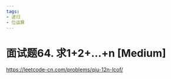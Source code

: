 ```yaml
---
tags:
- 递归
- 位运算
---
```


# 面试题64. 求1+2+…+n [Medium]

<https://leetcode-cn.com/problems/qiu-12n-lcof/>
